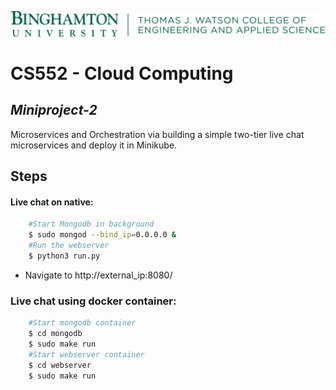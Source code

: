 [![N|Solid](.images/BU-LockupH-WatsonCollege-342.png)](https://www.binghamton.edu/computer-science/index.html)

# CS552 - Cloud Computing

## _Miniproject-2_

Microservices and Orchestration via building a simple two-tier live chat microservices and deploy it in Minikube.

## Steps

#### Live chat on native:

```sh
    #Start Mongodb in background
    $ sudo mongod --bind_ip=0.0.0.0 &
    #Run the webserver
    $ python3 run.py
```
- Navigate to http://external_ip:8080/

### Live chat using docker container:

```sh
    #Start mongodb container
    $ cd mongodb
    $ sudo make run
    #Start webserver container
    $ cd webserver
    $ sudo make run
```

